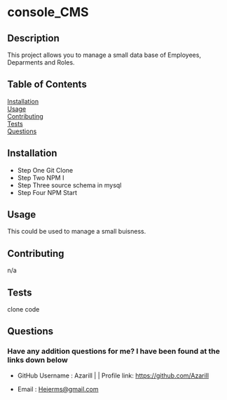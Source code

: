 # console_CMS 

  ## Description
  This project allows you to manage a small data base of Employees, Deparments and Roles. 

  ## Table of Contents
  [Installation](#installation)<br>
  [Usage](#usage)<br>
  [Contributing](#contributing)<br>
  [Tests](#tests)<br>
  [Questions](#questions)<br>

  ## Installation
  
     
* Step One Git Clone<br>
* Step Two NPM I<br>
* Step Three source schema in mysql<br>
* Step Four NPM Start<br>
  

  
## Usage
  This could be used to manage a small buisness.
  
  
  
## Contributing
  n/a
  
## Tests
  clone code 
  
## Questions
  
### Have any addition questions for me? I have been found at the links down below<br>
  
- GitHub Username : Azarill | | Profile link: https://github.com/Azarill<br>
  
- Email : Heierms@gmail.com
